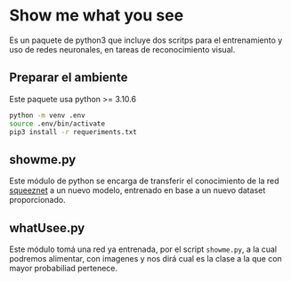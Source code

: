 # Show me what you see
 
 Es un paquete de python3 que incluye dos scritps para el entrenamiento y uso de redes neuronales, en tareas de reconocimiento visual.

## Preparar el ambiente

Este paquete usa python >= 3.10.6
```bash
python -m venv .env
source .env/bin/activate
pip3 install -r requeriments.txt
```

## showme.py
Este módulo de python se encarga de transferir el conocimiento de la red [squeeznet](https://pytorch.org/hub/pytorch_vision_squeezenet/) a un nuevo modelo, entrenado en base a un nuevo dataset proporcionado. 

## whatUsee.py 

Este módulo tomá una red ya entrenada, por el script `showme.py`, a la cual podremos alimentar, con imagenes y nos dirá cual es la clase a la que con mayor probabiliad pertenece.

